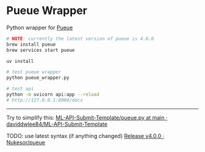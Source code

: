 # Pueue Wrapper

Python wrapper for [Pueue](https://github.com/Nukesor/pueue)

```bash
# NOTE: currently the latest version of pueue is 4.0.0
brew install pueue
brew services start pueue
```

```bash
uv install

# test pueue wrapper
python pueue_wrapper.py

# test api
python -m uvicorn api:app --reload
# http://127.0.0.1:8000/docs
```

---

Try to simplify this: [ML-API-Submit-Template/pueue.py at main · daviddwlee84/ML-API-Submit-Template](https://github.com/daviddwlee84/ML-API-Submit-Template/blob/main/pueue.py)

TODO: use latest syntax (if anything changed) [Release v4.0.0 · Nukesor/pueue](https://github.com/Nukesor/pueue/releases/tag/v4.0.0)
